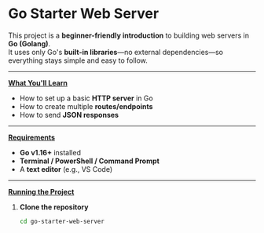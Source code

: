 # Go Starter Web Server  

This project is a **beginner-friendly introduction** to building web servers in **Go (Golang)**.  
It uses only Go's **built-in libraries**—no external dependencies—so everything stays simple and easy to follow.  

---

**<u>What You'll Learn</u>**  
- How to set up a basic **HTTP server** in Go  
- How to create multiple **routes/endpoints**  
- How to send **JSON responses**  

---

**<u>Requirements</u>**  
- **Go v1.16+** installed  
- **Terminal / PowerShell / Command Prompt**  
- A **text editor** (e.g., VS Code)  

---

**<u>Running the Project</u>**  

1. **Clone the repository**  
   ```bash
   cd go-starter-web-server
